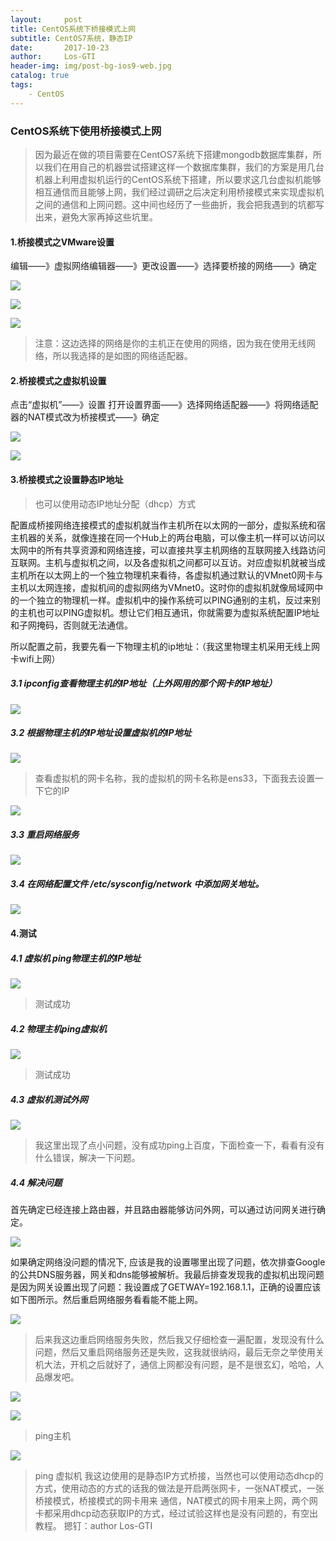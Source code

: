 ```yaml
---
layout:     post
title: CentOS系统下桥接模式上网
subtitle: CentOS7系统，静态IP
date:       2017-10-23
author:     Los-GTI
header-img: img/post-bg-ios9-web.jpg
catalog: true
tags:
    - CentOS
---
```


### CentOS系统下使用桥接模式上网

> 因为最近在做的项目需要在CentOS7系统下搭建mongodb数据库集群，所以我们在用自己的机器尝试搭建这样一个数据库集群，我们的方案是用几台机器上利用虚拟机运行的CentOS系统下搭建，所以要求这几台虚拟机能够相互通信而且能够上网，我们经过调研之后决定利用桥接模式来实现虚拟机之间的通信和上网问题。这中间也经历了一些曲折，我会把我遇到的坑都写出来，避免大家再掉这些坑里。

#### 1.桥接模式之VMware设置

编辑——》虚拟网络编辑器——》更改设置——》选择要桥接的网络——》确定

![](https://raw.githubusercontent.com/Los-GTI/Los-GTI.github.io/master/img/虚拟网络编辑器.png)

![](https://raw.githubusercontent.com/Los-GTI/Los-GTI.github.io/master/img/虚拟网络编辑器更改设置.png)

![](https://raw.githubusercontent.com/Los-GTI/Los-GTI.github.io/master/img/选择上网方式.png)

> 注意：这边选择的网络是你的主机正在使用的网络，因为我在使用无线网络，所以我选择的是如图的网络适配器。

#### 2.桥接模式之虚拟机设置

点击“虚拟机”——》设置 打开设置界面——》选择网络适配器——》将网络适配器的NAT模式改为桥接模式——》确定

![](https://raw.githubusercontent.com/Los-GTI/Los-GTI.github.io/master/img/虚拟机设置.png)

![](https://raw.githubusercontent.com/Los-GTI/Los-GTI.github.io/master/img/网络适配器设置.png)

#### 3.桥接模式之设置静态IP地址

> 也可以使用动态IP地址分配（dhcp）方式

配置成桥接网络连接模式的虚拟机就当作主机所在以太网的一部分，虚拟系统和宿主机器的关系，就像连接在同一个Hub上的两台电脑，可以像主机一样可以访问以太网中的所有共享资源和网络连接，可以直接共享主机网络的互联网接入线路访问互联网。主机与虚拟机之间，以及各虚拟机之间都可以互访。对应虚拟机就被当成主机所在以太网上的一个独立物理机来看待，各虚拟机通过默认的VMnet0网卡与主机以太网连接，虚拟机间的虚拟网络为VMnet0。这时你的虚拟机就像局域网中的一个独立的物理机一样。虚拟机中的操作系统可以PING通别的主机，反过来别的主机也可以PING虚拟机。想让它们相互通讯，你就需要为虚拟系统配置IP地址和子网掩码，否则就无法通信。

所以配置之前，我要先看一下物理主机的ip地址：（我这里物理主机采用无线上网卡wifi上网）

##### 3.1 ipconfig查看物理主机的IP地址（上外网用的那个网卡的IP地址）

![](https://raw.githubusercontent.com/Los-GTI/Los-GTI.github.io/master/img/物理主机IP.png)

##### 3.2 根据物理主机的IP地址设置虚拟机的IP地址

![](https://raw.githubusercontent.com/Los-GTI/Los-GTI.github.io/master/img/查看虚拟机的网卡名称.png)

> 查看虚拟机的网卡名称，我的虚拟机的网卡名称是ens33，下面我去设置一下它的IP

![](https://raw.githubusercontent.com/Los-GTI/Los-GTI.github.io/master/img/网卡设置2.png)

##### 3.3 重启网络服务

![](https://raw.githubusercontent.com/Los-GTI/Los-GTI.github.io/master/img/重启服务.png)



#####  3.4 在网络配置文件  /etc/sysconfig/network 中添加网关地址。

![](https://raw.githubusercontent.com/Los-GTI/Los-GTI.github.io/master/img/添加网关地址2.png)



#### 4.测试

##### 4.1 虚拟机 ping物理主机的IP地址

![](https://raw.githubusercontent.com/Los-GTI/Los-GTI.github.io/master/img/ping物理主机.png)

> 测试成功

##### 4.2 物理主机ping虚拟机 

![](https://raw.githubusercontent.com/Los-GTI/Los-GTI.github.io/master/img/ping虚拟机.png)

> 测试成功

##### 4.3 虚拟机测试外网

![](https://raw.githubusercontent.com/Los-GTI/Los-GTI.github.io/master/img/测试外网.png)

> 我这里出现了点小问题，没有成功ping上百度，下面检查一下，看看有没有什么错误，解决一下问题。

##### 4.4 解决问题

首先确定已经连接上路由器，并且路由器能够访问外网，可以通过访问网关进行确定。

![](https://raw.githubusercontent.com/Los-GTI/Los-GTI.github.io/master/img/测试连接网关.png)

如果确定网络没问题的情况下, 应该是我的设置哪里出现了问题，依次排查Google的公共DNS服务器，网关和dns能够被解析。我最后排查发现我的虚拟机出现问题是因为网关设置出现了问题：我设置成了GETWAY=192.168.1.1，正确的设置应该如下图所示。然后重启网络服务看看能不能上网。

![](https://raw.githubusercontent.com/Los-GTI/Los-GTI.github.io/master/img/修改网关.png)

> 后来我这边重启网络服务失败，然后我又仔细检查一遍配置，发现没有什么问题，然后又重启网络服务还是失败，这我就很纳闷，最后无奈之举使用关机大法，开机之后就好了，通信上网都没有问题，是不是很玄幻，哈哈，人品爆发吧。

![](https://raw.githubusercontent.com/Los-GTI/Los-GTI.github.io/master/img/pingbaidu.png)

![](https://raw.githubusercontent.com/Los-GTI/Los-GTI.github.io/master/img/ping主机2.png)

> ping主机

![](https://raw.githubusercontent.com/Los-GTI/Los-GTI.github.io/master/img/ping虚拟机2.png)

> ping 虚拟机
> 我这边使用的是静态IP方式桥接，当然也可以使用动态dhcp的方式，使用动态的方式的话我的做法是开启两张网卡，一张NAT模式，一张桥接模式，桥接模式的网卡用来
通信，NAT模式的网卡用来上网，两个网卡都采用dhcp动态获取IP的方式，经过试验这样也是没有问题的，有空出教程。
> 摁钉：author  Los-GTI









